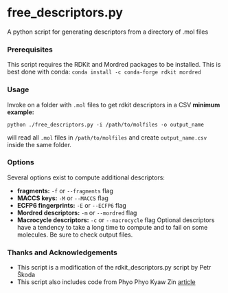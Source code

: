 # free_descriptors.py
A python script for generating descriptors from a directory of .mol files

### Prerequisites 
This script requires the RDKit and Mordred packages to be installed. This is best done with conda:
`conda install -c conda-forge rdkit mordred`

### Usage 
Invoke on a folder with `.mol` files to get rdkit descriptors in a CSV
__minimum example:__ 
```
python ./free_descriptors.py -i /path/to/molfiles -o output_name
```
will read all `.mol` files in `/path/to/molfiles` and create `output_name.csv` inside the same folder.

### Options
Several options exist to compute additional descriptors:
- __fragments:__ `-f` or `--fragments` flag
- __MACCS keys:__ `-M` or `--MACCS` flag
- __ECFP6 fingerprints:__ `-E` or `--ECFP6` flag
- __Mordred descriptors:__ `-m` or `--mordred` flag
- __Macrocycle descriptors:__ `-c` or `--macrocycle` flag
Optional descriptors have a tendency to take a long time to compute and to fail on some molecules. Be sure to check output files. 

### Thanks and Acknowledgements 
- This script is a modification of the rdkit_descriptors.py script by Petr Škoda 
- This script also includes code from Phyo Phyo Kyaw Zin [article](https://doi.org/10.1038/s41598-020-63192-4)
